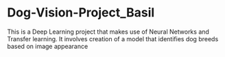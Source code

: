 # Dog-Vision-Project_Basil
This is a Deep Learning project that makes use of Neural Networks and Transfer learning. It involves creation of a model that identifies dog breeds based on image appearance
